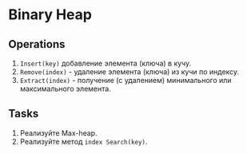 # Binary Heap

## Operations
1. `Insert(key)` добавление элемента (ключа) в кучу.
2. `Remove(index)` - удаление элемента (ключа) из кучи по индексу.
3. `Extract(index)` - получение (с удалением) минимального или максимального элемента.

## Tasks

1. Реализуйте Max-heap.
2. Реализуйте метод `index Search(key)`.

